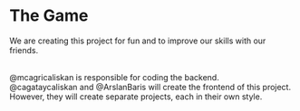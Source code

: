 
# The Game


We are creating this project for fun and to improve our skills with our friends.<br><br>

@mcagricaliskan is responsible for coding the backend.<br>
@cagataycaliskan and @ArslanBaris will create the frontend of this project. However, they will create separate projects, each in their own style.